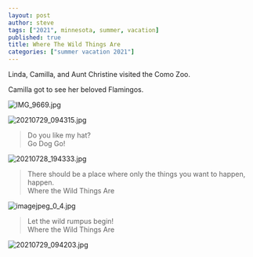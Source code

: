 ```yaml
---
layout: post
author: steve
tags: ["2021", minnesota, summer, vacation]
published: true
title: Where The Wild Things Are
categories: ["summer vacation 2021"]
---
```

Linda, Camilla, and Aunt Christine visited the Como Zoo.

Camilla got to see her beloved Flamingos.  

![IMG_9669.jpg]({{site.baseurl}}/assets/media/IMG_9669.jpg)

![20210729_094315.jpg]({{site.baseurl}}/assets/media/20210729_094315.jpg)

>Do you like my hat?  
>Go Dog Go!  

![20210728_194333.jpg]({{site.baseurl}}/assets/media/20210728_194333.jpg)

>There should be a place where only the things you want to happen, happen.  
>Where the Wild Things Are

![imagejpeg_0_4.jpg]({{site.baseurl}}/assets/media/imagejpeg_0_4.jpg)

>Let the wild rumpus begin!  
>Where the Wild Things Are

![20210729_094203.jpg]({{site.baseurl}}/assets/media/20210729_094203.jpg)

